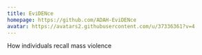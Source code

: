 ```yaml
---
title: EviDENce
homepage: https://github.com/ADAH-EviDENce
avatar: https://avatars2.githubusercontent.com/u/37336361?v=4
---
```

How individuals recall mass violence
    